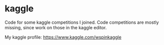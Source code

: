 # kaggle

Code for some kaggle competitions I joined. Code competitions are mostly missing, since work on those in the kaggle editor.

My kaggle profile: https://www.kaggle.com/wspinkaggle
